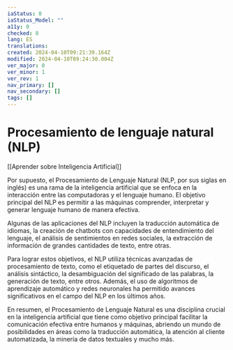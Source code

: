 ```yaml
---
iaStatus: 0
iaStatus_Model: ""
a11y: 0
checked: 0
lang: ES
translations: 
created: 2024-04-10T09:21:39.164Z
modified: 2024-04-10T09:24:30.004Z
ver_major: 0
ver_minor: 1
ver_rev: 1
nav_primary: []
nav_secondary: []
tags: []
---
```

# Procesamiento de lenguaje natural (NLP)

[[Aprender sobre Inteligencia Artificial]]

Por supuesto, el Procesamiento de Lenguaje Natural (NLP, por sus siglas en inglés) es una rama de la inteligencia artificial que se enfoca en la interacción entre las computadoras y el lenguaje humano. El objetivo principal del NLP es permitir a las máquinas comprender, interpretar y generar lenguaje humano de manera efectiva.

Algunas de las aplicaciones del NLP incluyen la traducción automática de idiomas, la creación de chatbots con capacidades de entendimiento del lenguaje, el análisis de sentimientos en redes sociales, la extracción de información de grandes cantidades de texto, entre otras.

Para lograr estos objetivos, el NLP utiliza técnicas avanzadas de procesamiento de texto, como el etiquetado de partes del discurso, el análisis sintáctico, la desambiguación del significado de las palabras, la generación de texto, entre otros. Además, el uso de algoritmos de aprendizaje automático y redes neuronales ha permitido avances significativos en el campo del NLP en los últimos años.

En resumen, el Procesamiento de Lenguaje Natural es una disciplina crucial en la inteligencia artificial que tiene como objetivo principal facilitar la comunicación efectiva entre humanos y máquinas, abriendo un mundo de posibilidades en áreas como la traducción automática, la atención al cliente automatizada, la minería de datos textuales y mucho más.
